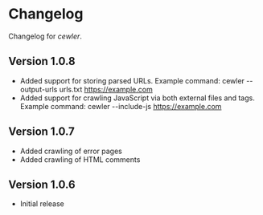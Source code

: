 # Changelog
Changelog for _cewler_.

## Version 1.0.8
+ Added support for storing parsed URLs. Example command: cewler --output-urls urls.txt https://example.com
+ Added support for crawling JavaScript via both external files and tags. Example command: cewler --include-js https://example.com
## Version 1.0.7
+ Added crawling of error pages
+ Added crawling of HTML comments
## Version 1.0.6
- Initial release

